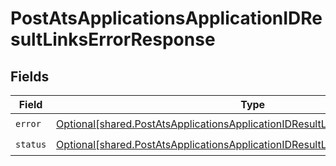 # PostAtsApplicationsApplicationIDResultLinksErrorResponse


## Fields

| Field                                                                                                                                                                        | Type                                                                                                                                                                         | Required                                                                                                                                                                     | Description                                                                                                                                                                  |
| ---------------------------------------------------------------------------------------------------------------------------------------------------------------------------- | ---------------------------------------------------------------------------------------------------------------------------------------------------------------------------- | ---------------------------------------------------------------------------------------------------------------------------------------------------------------------------- | ---------------------------------------------------------------------------------------------------------------------------------------------------------------------------- |
| `error`                                                                                                                                                                      | [Optional[shared.PostAtsApplicationsApplicationIDResultLinksErrorResponseError]](undefined/models/shared/postatsapplicationsapplicationidresultlinkserrorresponseerror.md)   | :heavy_check_mark:                                                                                                                                                           | N/A                                                                                                                                                                          |
| `status`                                                                                                                                                                     | [Optional[shared.PostAtsApplicationsApplicationIDResultLinksErrorResponseStatus]](undefined/models/shared/postatsapplicationsapplicationidresultlinkserrorresponsestatus.md) | :heavy_check_mark:                                                                                                                                                           | N/A                                                                                                                                                                          |